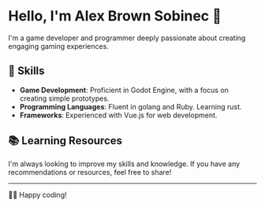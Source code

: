 # Hello, I'm Alex Brown Sobinec 👋

I'm a game developer and programmer deeply passionate about creating engaging gaming experiences.

## 🚀 Skills

- **Game Development**: Proficient in Godot Engine, with a focus on creating simple prototypes.
- **Programming Languages**: Fluent in golang and Ruby. Learning rust.
- **Frameworks**: Experienced with Vue.js for web development.

## 📚 Learning Resources

I'm always looking to improve my skills and knowledge. If you have any recommendations or resources, feel free to share!

---

👨‍💻 Happy coding!
